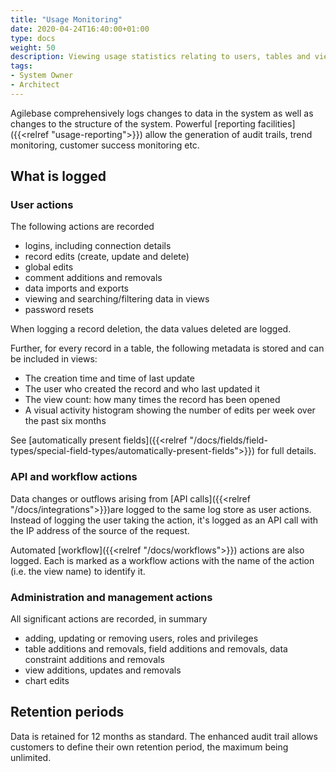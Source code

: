 ```yaml
---
title: "Usage Monitoring"
date: 2020-04-24T16:40:00+01:00
type: docs
weight: 50
description: Viewing usage statistics relating to users, tables and views
tags:
- System Owner
- Architect
---
```

Agilebase comprehensively logs changes to data in the system as well as changes to the structure of the system. Powerful [reporting facilities]({{<relref "usage-reporting">}}) allow the generation of audit trails, trend monitoring, customer success monitoring etc.

## What is logged
### User actions
The following actions are recorded
* logins, including connection details
* record edits (create, update and delete)
* global edits
* comment additions and removals
* data imports and exports
* viewing and searching/filtering data in views
* password resets

When logging a record deletion, the data values deleted are logged.

Further, for every record in a table, the following metadata is stored and can be included in views:
* The creation time and time of last update
* The user who created the record and who last updated it
* The view count: how many times the record has been opened
* A visual activity histogram showing the number of edits per week over the past six months

See [automatically present fields]({{<relref "/docs/fields/field-types/special-field-types/automatically-present-fields">}}) for full details.

### API and workflow actions
Data changes or outflows arising from [API calls]({{<relref "/docs/integrations">}})are logged to the same log store as user actions. Instead of logging the user taking the action, it's logged as an API call with the IP address of the source of the request.

Automated [workflow]({{<relref "/docs/workflows">}}) actions are also logged. Each is marked as a workflow actions with the name of the action (i.e. the view name) to identify it.

### Administration and management actions
All significant actions are recorded, in summary
* adding, updating or removing users, roles and privileges
* table additions and removals, field additions and removals, data constraint additions and removals
* view additions, updates and removals
* chart edits

## Retention periods
Data is retained for 12 months as standard. The enhanced audit trail allows customers to define their own retention period, the maximum being unlimited.


